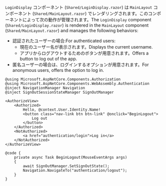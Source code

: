 <span data-ttu-id="cb3c6-101">`LoginDisplay` コンポーネント (`Shared/LoginDisplay.razor`) は `MainLayout` コンポーネント (`Shared/MainLayout.razor`) でレンダリングされます。このコンポーネントによって次の動作が管理されます。</span><span class="sxs-lookup"><span data-stu-id="cb3c6-101">The `LoginDisplay` component (`Shared/LoginDisplay.razor`) is rendered in the `MainLayout` component (`Shared/MainLayout.razor`) and manages the following behaviors:</span></span>

* <span data-ttu-id="cb3c6-102">認証されたユーザーの場合:</span><span class="sxs-lookup"><span data-stu-id="cb3c6-102">For authenticated users:</span></span>
  * <span data-ttu-id="cb3c6-103">現在のユーザー名が表示されます。</span><span class="sxs-lookup"><span data-stu-id="cb3c6-103">Displays the current username.</span></span>
  * <span data-ttu-id="cb3c6-104">アプリからログアウトするためのボタンが用意されます。</span><span class="sxs-lookup"><span data-stu-id="cb3c6-104">Offers a button to log out of the app.</span></span>
* <span data-ttu-id="cb3c6-105">匿名ユーザーの場合は、ログインするオプションが用意されます。</span><span class="sxs-lookup"><span data-stu-id="cb3c6-105">For anonymous users, offers the option to log in.</span></span>

```razor
@using Microsoft.AspNetCore.Components.Authorization
@using Microsoft.AspNetCore.Components.WebAssembly.Authentication
@inject NavigationManager Navigation
@inject SignOutSessionStateManager SignOutManager

<AuthorizeView>
    <Authorized>
        Hello, @context.User.Identity.Name!
        <button class="nav-link btn btn-link" @onclick="BeginLogout">
            Log out
        </button>
    </Authorized>
    <NotAuthorized>
        <a href="authentication/login">Log in</a>
    </NotAuthorized>
</AuthorizeView>

@code {
    private async Task BeginLogout(MouseEventArgs args)
    {
        await SignOutManager.SetSignOutState();
        Navigation.NavigateTo("authentication/logout");
    }
}
```
